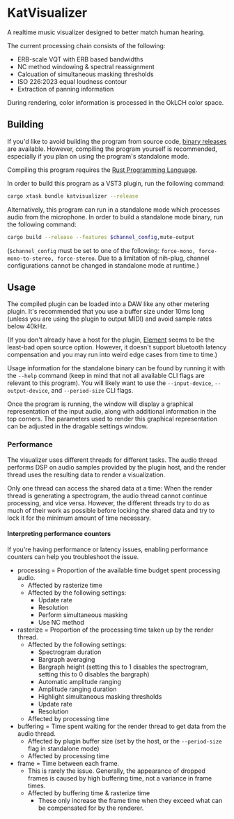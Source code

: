 # KatVisualizer

A realtime music visualizer designed to better match human hearing.

The current processing chain consists of the following:
- ERB-scale VQT with ERB based bandwidths
- NC method windowing & spectral reassignment
- Calcuation of simultaneous masking thresholds
- ISO 226:2023 equal loudness contour
- Extraction of panning information

During rendering, color information is processed in the OkLCH color space.

## Building

If you'd like to avoid building the program from source code, [binary releases](https://github.com/transkatgirl/KatVisualizer/releases) are available. However, compiling the program yourself is recommended, especially if you plan on using the program's standalone mode.

Compiling this program requires the [Rust Programming Language](https://rust-lang.org/tools/install/).

In order to build this program as a VST3 plugin, run the following command:

```bash
cargo xtask bundle katvisualizer --release
```

Alternatively, this program can run in a standalone mode which processes audio from the microphone. In order to build a standalone mode binary, run the following command:

```bash
cargo build --release --features $channel_config,mute-output
```

(`$channel_config` must be set to one of the following: `force-mono, force-mono-to-stereo, force-stereo`. Due to a limitation of nih-plug, channel configurations cannot be changed in standalone mode at runtime.)

## Usage

The compiled plugin can be loaded into a DAW like any other metering plugin. It's recommended that you use a buffer size under 10ms long (unless you are using the plugin to output MIDI) and avoid sample rates below 40kHz.

(If you don't already have a host for the plugin, [Element](https://github.com/Kushview/Element) seems to be the least-bad open source option. However, it doesn't support bluetooth latency compensation and you may run into weird edge cases from time to time.)

Usage information for the standalone binary can be found by running it with the `--help` command (keep in mind that not all available CLI flags are relevant to this program). You will likely want to use the `--input-device`, `--output-device`, and `--period-size` CLI flags.

Once the program is running, the window will display a graphical representation of the input audio, along with additional information in the top corners. The parameters used to render this graphical representation can be adjusted in the dragable settings window.

### Performance

The visualizer uses different threads for different tasks. The audio thread performs DSP on audio samples provided by the plugin host, and the render thread uses the resulting data to render a visualization.

Only one thread can access the shared data at a time: When the render thread is generating a spectrogram, the audio thread cannot continue processing, and vice versa. However, the different threads try to do as much of their work as possible before locking the shared data and try to lock it for the minimum amount of time necessary.

#### Interpreting performance counters

If you're having performance or latency issues, enabling performance counters can help you troubleshoot the issue.

- processing = Proportion of the available time budget spent processing audio.
	- Affected by rasterize time
	- Affected by the following settings:
		- Update rate
		- Resolution
		- Perform simultaneous masking
		- Use NC method
- rasterize = Proportion of the processing time taken up by the render thread.
	- Affected by the following settings:
		- Spectrogram duration
		- Bargraph averaging
		- Bargraph height (setting this to 1 disables the spectrogram, setting this to 0 disables the bargraph)
		- Automatic amplitude ranging
		- Amplitude ranging duration
		- Highlight simultaneous masking thresholds
		- Update rate
		- Resolution
	- Affected by processing time
- buffering = Time spent waiting for the render thread to get data from the audio thread.
	- Affected by plugin buffer size (set by the host, or the `--period-size` flag in standalone mode)
	- Affected by processing time
- frame = Time between each frame.
	- This is rarely the issue. Generally, the appearance of dropped frames is caused by high buffering time, not a variance in frame times.
	- Affected by buffering time & rasterize time
		- These only increase the frame time when they exceed what can be compensated for by the renderer.
